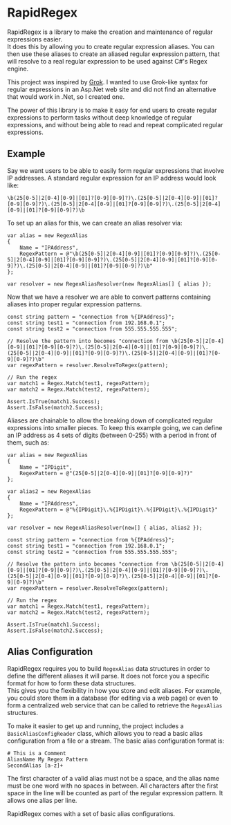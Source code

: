 RapidRegex
==========

RapidRegex is a library to make the creation and maintenance of regular expressions easier.  
It does this by allowing you to create regular expression aliases.  You can then use these aliases
to create an aliased regular expression pattern, that will resolve to a real regular expression 
to be used against C#'s Regex engine.

This project was inspired by [Grok](https://code.google.com/p/semicomplete/wiki/Grok).  I wanted to use Grok-like
syntax for regular expressions in an Asp.Net web site and did not find an alternative that would work in .Net, 
so I created one.

The power of this library is to make it easy for end users to create regular expressions to 
perform tasks without deep knowledge of regular expressions, and without being able to read and repeat complicated 
regular expressions.

Example
-------

Say we want users to be able to easily form regular expressions that involve IP addresses.
A standard regular expression for an IP address would look like:

	\b(25[0-5]|2[0-4][0-9]|[01]?[0-9][0-9]?)\.(25[0-5]|2[0-4][0-9]|[01]?[0-9][0-9]?)\.(25[0-5]|2[0-4][0-9]|[01]?[0-9][0-9]?)\.(25[0-5]|2[0-4][0-9]|[01]?[0-9][0-9]?)\b

To set up an alias for this, we can create an alias resolver via:

    var alias = new RegexAlias
    {
        Name = "IPAddress",
        RegexPattern = @"\b(25[0-5]|2[0-4][0-9]|[01]?[0-9][0-9]?)\.(25[0-5]|2[0-4][0-9]|[01]?[0-9][0-9]?)\.(25[0-5]|2[0-4][0-9]|[01]?[0-9][0-9]?)\.(25[0-5]|2[0-4][0-9]|[01]?[0-9][0-9]?)\b"
    };
	
	var resolver = new RegexAliasResolver(new RegexAlias[] { alias });

Now that we have a resolver we are able to convert patterns containing aliases into proper regular expression patterns.

	const string pattern = "connection from %{IPAddress}";
    const string test1 = "connection from 192.168.0.1";
    const string test2 = "connection from 555.555.555.555";
            
    // Resolve the pattern into becomes "connection from \b(25[0-5]|2[0-4][0-9]|[01]?[0-9][0-9]?)\.(25[0-5]|2[0-4][0-9]|[01]?[0-9][0-9]?)\.(25[0-5]|2[0-4][0-9]|[01]?[0-9][0-9]?)\.(25[0-5]|2[0-4][0-9]|[01]?[0-9][0-9]?)\b"
    var regexPattern = resolver.ResolveToRegex(pattern);

    // Run the regex
    var match1 = Regex.Match(test1, regexPattern);
    var match2 = Regex.Match(test2, regexPattern);

    Assert.IsTrue(match1.Success);
    Assert.IsFalse(match2.Success);

Aliases are chainable to allow the breaking down of complicated regular expressions into smaller pieces.
To keep this example going, we can define an IP address as 4 sets of digits (between 0-255) with a 
period in front of them, such as:

    var alias = new RegexAlias
    {
        Name = "IPDigit",
        RegexPattern = @"(25[0-5]|2[0-4][0-9]|[01]?[0-9][0-9]?)"
    };

    var alias2 = new RegexAlias
    {
        Name = "IPAddress",
        RegexPattern = @"%{IPDigit}\.%{IPDigit}\.%{IPDigit}\.%{IPDigit}"
    };

    var resolver = new RegexAliasResolver(new[] { alias, alias2 });

    const string pattern = "connection from %{IPAddress}";
    const string test1 = "connection from 192.168.0.1";
    const string test2 = "connection from 555.555.555.555";

    // Resolve the pattern into becomes "connection from \b(25[0-5]|2[0-4][0-9]|[01]?[0-9][0-9]?)\.(25[0-5]|2[0-4][0-9]|[01]?[0-9][0-9]?)\.(25[0-5]|2[0-4][0-9]|[01]?[0-9][0-9]?)\.(25[0-5]|2[0-4][0-9]|[01]?[0-9][0-9]?)\b"
    var regexPattern = resolver.ResolveToRegex(pattern);

    // Run the regex
    var match1 = Regex.Match(test1, regexPattern);
    var match2 = Regex.Match(test2, regexPattern);

    Assert.IsTrue(match1.Success);
    Assert.IsFalse(match2.Success);

Alias Configuration
-------------------

RapidRegex requires you to build `RegexAlias` data structures in order to define the different
aliases it will parse.  It does not force you a specific format for how to form these data structures.  
This gives you the flexibility in how you store and edit aliases.  For example, you could store
them in a database (for editing via a web page) or even to form a centralized web service 
that can be called to retrieve the `RegexAlias` structures.

To make it easier to get up and running, the project includes a `BasicAliasConfigReader` class,
which allows you to read a basic alias configuration from a file or a stream.  The basic alias
configuration format is:

    # This is a Comment
    AliasName My Regex Pattern
    SecondAlias [a-z]+

The first character of a valid alias must not be a space, and the alias name must be one word
with no spaces in between.  All characters after the first space in the line will be counted
as part of the regular expression pattern.  It allows one alias per line.

RapidRegex comes with a set of basic alias configurations.  

